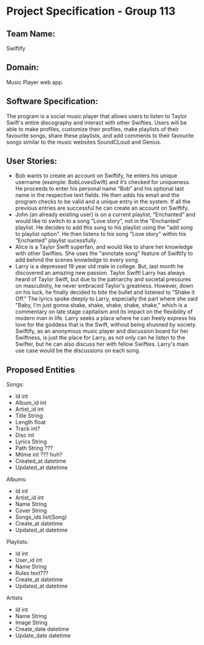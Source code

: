 # Project Specification - Group 113

## Team Name:
Swiftify

## Domain:
Music Player web app.

## Software Specification:
The program is a social music player that allows users to listen to Taylor Swift's entire discography and interact with
other Swifties. Users will be able to make profiles, customize their profiles, make playlists of their favourite songs, 
share these playlists, and add comments to their favourite songs similar to the music websites SoundCLoud and Genius.

## User Stories:


- Bob wants to create an account on Swiftify, he enters his unique username (example: BobLovesSwift) and it’s checked for uniqueness. He proceeds to enter his personal name “Bob” and his optional last name in the respective text fields. He then adds his email and the program checks to be valid and a unique entry in the system. If all the previous entries are successful he can create an account on Swiftify.
- John (an already existing user) is on a current playlist, “Enchanted” and would like to switch to a song “Love story”, not in the “Enchanted” playlist. He decides to add this song to his playlist using the "add song to playlist option". He then listens to his song “Love story” within his “Enchanted” playlist sucessfully.
- Alice is a Taylor Swift superfan, and would like to share her knowledge with other Swifties. She uses the "annotate 
song" feature of Swiftify to add behind the scenes knowledge to every song.
- Larry is a depressed 19 year old male in college. But, last month he discovered an amazing new passion. Taylor Swift!
  Larry has always heard of Taylor Swift, but due to the patriarchy and societal pressures on masculinity, he never
  embraced Taylor's greatness. However, down on his luck, he finally decided to bite the bullet and listened to
  "Shake it Off." The lyrics spoke deeply to Larry, especially the part where she said "Baby, I'm just gonna shake, shake,
  shake, shake, shake," which is a commentary on late stage capitalism and its impact on the flexibility of modern man in
  life. Larry seeks a place where he can freely express his love for the goddess that is the Swift, without being shunned
  by society. Swiftify, as an anonymous music player and discussion board for her Swiftness, is just the place for Larry,
  as not only can he listen to the Swifter, but he can also discuss her with fellow Swifties. Larry's main use case would be
  the discussions on each song.

## Proposed Entities 
Songs:
- Id int
- Album_id int
- Artist_id int
- Title String
- Length float
- Track int?
- Disc int
- Lyrics String
- Path String ???
- Mtime int ??? huh?
- Created_at datetime
- Updated_at datetime

Albums:
- Id int
- Artist_id int
- Name String
- Cover String
- Songs_ids list(Song)
- Create_at datetime
- Updated_at datetime

Playlists:
- Id int
- User_id int
- Name String
- Rules text???
- Create_at datetime
- Updated_at datetime

Artists
- Id int 
- Name String
- Image String
- Create_date datetime
- Update_date datetime


